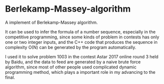 # Berlekamp-Massey-algorithm
A implement of Berlekamp-Massey algorithm. 

It can be used to infer the formula of a number sequence, especially in the competitive programming, 
since some kinds of problem in contests has only one or two integer inputs, and the C++ code that 
produces the sequence in complexity O(N) can be generated by the program automatically.

I used it to solve problem 1003 in the contest Astar 2017 online round 3 held by Baidu, and the data
to feed are generated by a naive brute force algorithm, since most of other people used complicated
dynamic programming method, which plays a important role in my advancing to the final.
